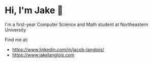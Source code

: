 # Hi, I'm Jake 👋


I'm a first-year Computer Science and Math student at Northeastern University

Find me at:
- https://www.linkedin.com/in/jacob-langlois/
- https://www.jakelanglois.com


